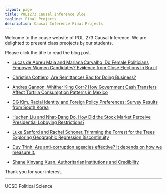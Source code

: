 ```yaml
---
layout: page
title: POLI273 Causal Inference Blog
tagline: Final Projects
description: Causal Inference Final Projects
---
```


Welcome to the couse website of POLI 273 Causal Inference. We are delighted to present class preojects by our students.

Please click the title to read the blog post.


- [Lucas de Abreu Maia and Mariana Carvalho, Do Female Politicians Empower Women Candidates? Evidence from Close Elections in Brazil](pages/Mari_Lucas.html)

- [Christina Cottiero, Are Remittances Bad for Doing Business?](pages/Christina.html)

- [Andres Gannon, Whither King Corn? How Government Cash Transfers Affect Tortilla Consumption Patterns in Mexico](pages/Andres.html)


- [DG Kim, Racial Identity and Foreign Policy Preferences: Survey Results from South Korea](pages/Kim.html)

- [Huchen Liu and Nhat-Dang Do, How Did the Stock Market Perceive Presidential Lobbying Restrictions?](pages/Liu_Do.html.html)

- [Luke Sanford and Rachel Schoner, Trimming the Forrest for the Trees Exploring Geographic Regression Discontinuity](pages/Rachel_Luke.html)

- [Duy Trinh, Are anti-corruption agencies effective? It depends on how we measure it.](pages/Duy.html)

- [Shane Xinyang Xuan, Authoritarian Institutions and Credibility](pages/Shane.html)

Thank you for your interest.

---

UCSD Political Science
